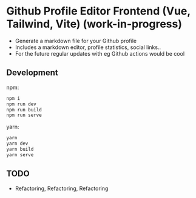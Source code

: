 # Github Profile Editor Frontend (Vue, Tailwind, Vite) (work-in-progress)
- Generate a markdown file for your Github profile
- Includes a markdown editor, profile statistics, social links..
- For the future regular updates with eg Github actions would be cool

## Development
npm:
```sh
npm i
npm run dev
npm run build
npm run serve
```

yarn:
```sh
yarn
yarn dev
yarn build
yarn serve
```

## TODO
- Refactoring, Refactoring, Refactoring